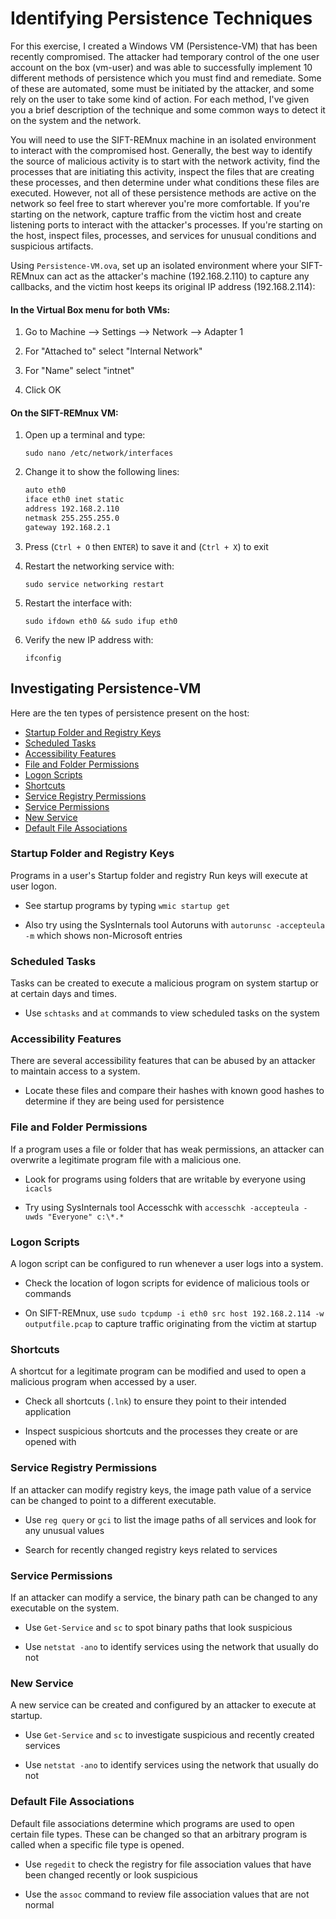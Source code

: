 # Identifying Persistence Techniques

For this exercise, I created a Windows VM (Persistence-VM) that has been
recently compromised.  The attacker had temporary control of the one
user account on the box (vm-user) and was able to successfully implement
10 different methods of persistence which you must find and remediate. 
Some of these are automated, some must be initiated by the attacker, and
some rely on the user to take some kind of action.  For each method,
I've given you a brief description of the technique and some common ways
to detect it on the system and the network.

You will need to use the SIFT-REMnux machine in an isolated environment
to interact with the compromised host.  Generally, the best way to
identify the source of malicious activity is to start with the network
activity, find the processes that are initiating this activity, inspect
the files that are creating these processes, and then determine under
what conditions these files are executed.  However, not all of these
persistence methods are active on the network so feel free to start
wherever you're more comfortable.  If you're starting on the network,
capture traffic from the victim host and create listening ports to
interact with the attacker's processes.  If you're starting on the host,
inspect files, processes, and services for unusual conditions and
suspicious artifacts.

Using `Persistence-VM.ova`, set up an isolated environment where your SIFT-REMnux can
act as the attacker's machine (192.168.2.110) to capture any callbacks,
and the victim host keeps its original IP address (192.168.2.114):

#### In the Virtual Box menu for both VMs:

1. Go to Machine --> Settings --> Network --> Adapter 1

2. For "Attached to"  select "Internal Network"

3. For "Name" select "intnet"

4. Click OK

#### On the SIFT-REMnux VM:

1. Open up a terminal and type:

    `sudo nano /etc/network/interfaces`

2. Change it to show the following lines:

    ```bash
    auto eth0
    iface eth0 inet static
    address 192.168.2.110
    netmask 255.255.255.0
    gateway 192.168.2.1
    ```

3. Press (`Ctrl + O` then `ENTER`) to save it and (`Ctrl + X`) to exit

4. Restart the networking service with:

    `sudo service networking restart`

5. Restart the interface with:

    `sudo ifdown eth0 && sudo ifup eth0`

6. Verify the new IP address with:

    `ifconfig`


## Investigating Persistence-VM

Here are the ten types of persistence present on the host:

- [Startup Folder and Registry Keys](#startup-folder-and-registry-keys)
- [Scheduled Tasks](#scheduled-tasks)
- [Accessibility Features](#accessibility-features)
- [File and Folder Permissions](#file-and-folder-permissions)
- [Logon Scripts](#logon-scripts)
- [Shortcuts](#shortcuts)
- [Service Registry Permissions](#service-registry-permissions)
- [Service Permissions](#service-permissions)
- [New Service](#new-service)
- [Default File Associations](#default-file-associations)



### Startup Folder and Registry Keys

Programs in a user's Startup folder and registry Run keys will execute at user logon. 

- See startup programs by typing `wmic startup get`

- Also try using the SysInternals tool Autoruns with `autorunsc -accepteula -m` which shows non-Microsoft entries

### Scheduled Tasks

Tasks can be created to execute a malicious program on system startup or
at certain days and times. 

- Use `schtasks` and `at` commands to view scheduled tasks on the system

### Accessibility Features

There are several accessibility features that can be abused by an
attacker to maintain access to a system. 

- Locate these files and compare their hashes with known good hashes
    to determine if they are being used for persistence

### File and Folder Permissions

If a program uses a file or folder that has weak permissions, an
attacker can overwrite a legitimate program file with a malicious one. 

- Look for programs using folders that are writable by everyone using `icacls`

- Try using SysInternals tool Accesschk with  `accesschk -accepteula -uwds "Everyone" c:\*.*`

### Logon Scripts

A logon script can be configured to run whenever a user logs into a
system. 

- Check the location of logon scripts for evidence of malicious tools
    or commands

- On SIFT-REMnux, use `sudo tcpdump -i eth0 src host 192.168.2.114 -w outputfile.pcap` to capture traffic originating from the victim
    at startup

### Shortcuts

A shortcut for a legitimate program can be modified and used to open a
malicious program when accessed by a user. 

- Check all shortcuts (`.lnk`) to ensure they point to their intended
    application

- Inspect suspicious shortcuts and the processes they create or are
    opened with

### Service Registry Permissions

If an attacker can modify registry keys, the image path value of a
service can be changed to point to a different executable.

- Use `reg query` or `gci` to list the image paths of all services
    and look for any unusual values

- Search for recently changed registry keys related to services

### Service Permissions

If an attacker can modify a service, the binary path can be changed to
any executable on the system. 

- Use `Get-Service` and `sc` to spot binary paths that look
    suspicious

- Use `netstat -ano` to identify services using the network that
    usually do not

### New Service

A new service can be created and configured by an attacker to execute at
startup.

- Use `Get-Service` and `sc` to investigate suspicious and
    recently created services

- Use `netstat -ano` to identify services using the network that
    usually do not

### Default File Associations

Default file associations determine which programs are used to open
certain file types.  These can be changed so that an arbitrary program
is called when a specific file type is opened.

- Use `regedit` to check the registry for file association values
    that have been changed recently or look suspicious

- Use the `assoc` command to review file association values that are
    not normal

